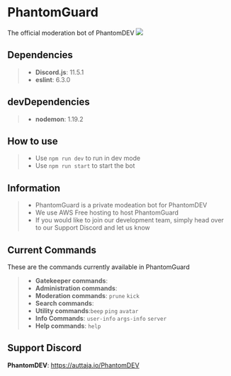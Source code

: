 # PhantomGuard
The official moderation bot of PhantomDEV
 <img src="https://github.com/phantomdev-github/PhantomGuard/blob/master/assets/banner.PNG"> </img>

## Dependencies
>- **Discord.js**: 11.5.1
>- **eslint**: 6.3.0

## devDependencies
>- **nodemon**: 1.19.2

## How to use
>- Use `npm run dev` to run in dev mode
>- Use `npm run start` to start the bot

## Information
>- PhantomGuard is a private modeation bot for PhantomDEV
>- We use AWS Free hosting to host PhantomGuard
>- If you would like to join our development team, simply head over to our Support Discord and let us know

## Current Commands
These are the commands currently available in PhantomGuard
>- **Gatekeeper commands**: 
>- **Administration commands**: 
>- **Moderation commands**: `prune` `kick` 
>- **Search commands**:
>- **Utility commands**:`beep` `ping` `avatar` 
>- **Info Commands**: `user-info` `args-info` `server`
>- **Help commands**: `help` 

## Support Discord
**PhantomDEV**: https://auttaja.io/PhantomDEV
